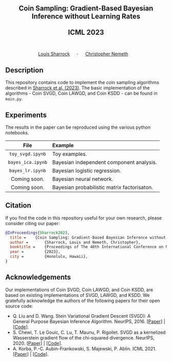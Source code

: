 ## <p align="center">Coin Sampling: Gradient-Based Bayesian Inference without Learning Rates<br><br>ICML 2023<br><br></p>

<div align="center">
  <a href="https://louissharrock.github.io/" target="_blank">Louis&nbsp;Sharrock</a> &emsp; <b>&middot;</b> &emsp;
  <a href="https://chris-nemeth.github.io/" target="_blank">Christopher&nbsp;Nemeth</a> &emsp; </b>
</div>

## Description

This repository contains code to implement the coin sampling algorithms 
described in [Sharrock et al. (2023)](https://arxiv.org/abs/2301.11294). The 
basic implementation of the algorithms - Coin SVGD, Coin LAWGD, and Coin KSDD - 
can be found in ``main.py``. 

## Experiments

The results in the paper can be reproduced using the various python notebooks.

|        File         | Example                                     |
|:-------------------:|:--------------------------------------------|
| ``toy_svgd.ipynb``  | Toy examples.                               |
| ``bayes_ica.ipynb`` | Bayesian independent component analysis.    |
| ``bayes_lr.ipynb``  | Bayesian logistic regression.               |
|    Coming soon.     | Bayesian neural network.                    |
|    Coming soon.     | Bayesian probabilistic matrix factorisaton. |

## Citation

If you find the code in this repository useful for your own research, 
please consider citing our paper:

```bib
@InProceedings{Sharrock2023,
  title = 	 {Coin Sampling: Gradient-Based Bayesian Inference without Learning Rates},
  author =       {Sharrock, Louis and Nemeth, Christopher},
  booktitle = 	 {Proceedings of The 40th International Conference on Machine Learning},
  year =         {2023},
  city =         {Honolulu, Hawaii},
}
```

## Acknowledgements

Our implementations of Coin SVGD, Coin LAWGD, and Coin KSDD, are based on existing 
implementations of SVGD, LAWGD, and KSDD. We gratefully acknowledge the authors
of the following papers for their open source code:
* Q. Liu and D. Wang. Stein Variational Gradient Descent (SVGD): A General Purpose Bayesian Inference Algorithm. NeurIPS, 2016. [[Paper](https://arxiv.org/abs/1608.04471)] | [[Code](https://github.com/dilinwang820/Stein-Variational-Gradient-Descent)].
* S. Chewi, T. Le Gouic, C. Lu, T. Maunu, P. Rigollet. SVGD as a kernelized Wasserstein gradient flow of the chi-squared divergence. NeurIPS, 2020. [[Paper](https://arxiv.org/abs/2006.02509)] | [[Code](https://github.com/twmaunu/LAWGD)].
* A. Korba, P.-C. Aubin-Frankowski, S. Majewski, P. Ablin. ICML 2021. [[Paper](https://arxiv.org/abs/2105.09994)] | [[Code](https://github.com/pierreablin/ksddescent)].

